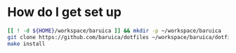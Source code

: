 # How do I get set up

```bash
[[ ! -d ${HOME}/workspace/baruica ]] && mkdir -p ~/workspace/baruica
git clone https://github.com/baruica/dotfiles ~/workspace/baruica/dotfiles
make install
```
